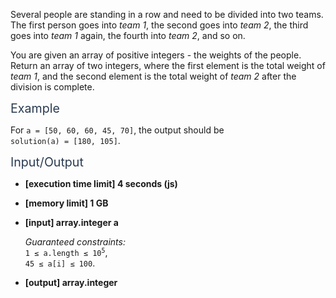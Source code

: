 <div class="markdown -arial"><p>Several people are standing in a row and need to be divided into two teams. The first person goes into <em>team 1</em>, the second goes into <em>team 2</em>, the third goes into <em>team 1</em> again, the fourth into <em>team 2</em>, and so on.</p>
<p>You are given an array of positive integers - the weights of the people. Return an array of two integers, where the first element is the total weight of <em>team 1</em>, and the second element is the total weight of <em>team 2</em> after the division is complete.</p>
<p><span class="markdown--header" style="color:#2b3b52;font-size:1.4em">Example</span></p>
<p>For <code>a = [50, 60, 60, 45, 70]</code>, the output should be<br>
<code>solution(a) = [180, 105]</code>.</p>
<p><span class="markdown--header" style="color:#2b3b52;font-size:1.4em">Input/Output</span></p>
<ul>
<li>
<p><strong>[execution time limit] 4 seconds (js)</strong></p>
</li>
<li>
<p><strong>[memory limit] 1 GB</strong></p>
</li>
<li>
<p><strong>[input] array.integer a</strong></p>
<p><em>Guaranteed constraints:</em><br>
<code>1 ≤ a.length ≤ 10<sup>5</sup></code>,<br>
<code>45 ≤ a[i] ≤ 100</code>.</p>
</li>
<li>
<p><strong>[output] array.integer</strong></p>
</li>
</ul>
</div>
